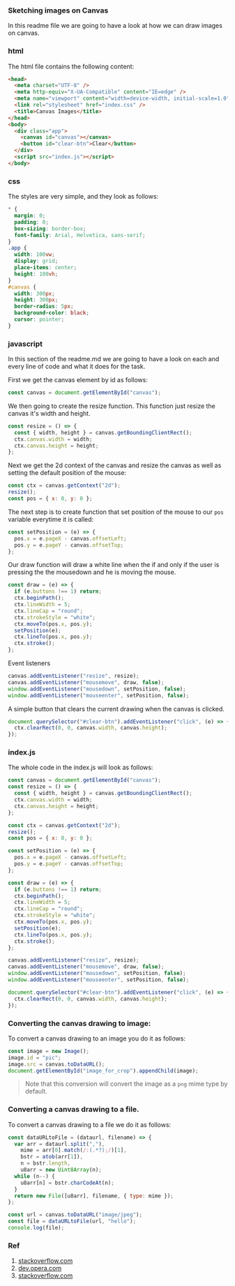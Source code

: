 ### Sketching images on Canvas

In this readme file we are going to have a look at how we can draw images on canvas.

### html

The html file contains the following content:

```html
<head>
  <meta charset="UTF-8" />
  <meta http-equiv="X-UA-Compatible" content="IE=edge" />
  <meta name="viewport" content="width=device-width, initial-scale=1.0" />
  <link rel="stylesheet" href="index.css" />
  <title>Canvas Images</title>
</head>
<body>
  <div class="app">
    <canvas id="canvas"></canvas>
    <button id="clear-btn">Clear</button>
  </div>
  <script src="index.js"></script>
</body>
```

### css

The styles are very simple, and they look as follows:

```css
* {
  margin: 0;
  padding: 0;
  box-sizing: border-box;
  font-family: Arial, Helvetica, sans-serif;
}
.app {
  width: 100vw;
  display: grid;
  place-items: center;
  height: 100vh;
}
#canvas {
  width: 300px;
  height: 300px;
  border-radius: 5px;
  background-color: black;
  cursor: pointer;
}
```

### javascript

In this section of the readme.md we are going to have a look on each and every line of code and what it does for the task.

First we get the canvas element by id as follows:

```js
const canvas = document.getElementById("canvas");
```

We then going to create the resize function. This function just resize the canvas it's width and height.

```js
const resize = () => {
  const { width, height } = canvas.getBoundingClientRect();
  ctx.canvas.width = width;
  ctx.canvas.height = height;
};
```

Next we get the 2d context of the canvas and resize the canvas as well as setting the default position of the mouse:

```js
const ctx = canvas.getContext("2d");
resize();
const pos = { x: 0, y: 0 };
```

The next step is to create function that set position of the mouse to our `pos` variable everytime it is called:

```js
const setPosition = (e) => {
  pos.x = e.pageX - canvas.offsetLeft;
  pos.y = e.pageY - canvas.offsetTop;
};
```

Our draw function will draw a white line when the if and only if the user is pressing the the mousedown and he is moving the mouse.

```js
const draw = (e) => {
  if (e.buttons !== 1) return;
  ctx.beginPath();
  ctx.lineWidth = 5;
  ctx.lineCap = "round";
  ctx.strokeStyle = "white";
  ctx.moveTo(pos.x, pos.y);
  setPosition(e);
  ctx.lineTo(pos.x, pos.y);
  ctx.stroke();
};
```

Event listeners

```js
canvas.addEventListener("resize", resize);
canvas.addEventListener("mousemove", draw, false);
window.addEventListener("mousedown", setPosition, false);
window.addEventListener("mouseenter", setPosition, false);
```

A simple button that clears the current drawing when the canvas is clicked.

```js
document.querySelector("#clear-btn").addEventListener("click", (e) => {
  ctx.clearRect(0, 0, canvas.width, canvas.height);
});
```

### index.js

The whole code in the index.js will look as follows:

```js
const canvas = document.getElementById("canvas");
const resize = () => {
  const { width, height } = canvas.getBoundingClientRect();
  ctx.canvas.width = width;
  ctx.canvas.height = height;
};

const ctx = canvas.getContext("2d");
resize();
const pos = { x: 0, y: 0 };

const setPosition = (e) => {
  pos.x = e.pageX - canvas.offsetLeft;
  pos.y = e.pageY - canvas.offsetTop;
};

const draw = (e) => {
  if (e.buttons !== 1) return;
  ctx.beginPath();
  ctx.lineWidth = 5;
  ctx.lineCap = "round";
  ctx.strokeStyle = "white";
  ctx.moveTo(pos.x, pos.y);
  setPosition(e);
  ctx.lineTo(pos.x, pos.y);
  ctx.stroke();
};

canvas.addEventListener("resize", resize);
canvas.addEventListener("mousemove", draw, false);
window.addEventListener("mousedown", setPosition, false);
window.addEventListener("mouseenter", setPosition, false);

document.querySelector("#clear-btn").addEventListener("click", (e) => {
  ctx.clearRect(0, 0, canvas.width, canvas.height);
});
```

### Converting the canvas drawing to image:

To convert a canvas drawing to an image you do it as follows:

```js
const image = new Image();
image.id = "pic";
image.src = canvas.toDataURL();
document.getElementById("image_for_crop").appendChild(image);
```

> Note that this conversion will convert the image as a `png` mime type by default.

### Converting a canvas drawing to a file.

To convert a canvas drawing to a file we do it as follows:

```js
const dataURLtoFile = (dataurl, filename) => {
  var arr = dataurl.split(","),
    mime = arr[0].match(/:(.*?);/)[1],
    bstr = atob(arr[1]),
    n = bstr.length,
    u8arr = new Uint8Array(n);
  while (n--) {
    u8arr[n] = bstr.charCodeAt(n);
  }
  return new File([u8arr], filename, { type: mime });
};

const url = canvas.toDataURL("image/jpeg");
const file = dataURLtoFile(url, "hello");
console.log(file);
```

### Ref

1. [stackoverflow.com](https://stackoverflow.com/questions/2368784/draw-on-html5-canvas-using-a-mouse)
2. [dev.opera.com](https://dev.opera.com/articles/html5-canvas-painting/)
3. [stackoverflow.com](https://stackoverflow.com/questions/35940290/how-to-convert-base64-string-to-javascript-file-object-like-as-from-file-input-f)
